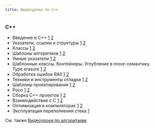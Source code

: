 ```yaml
---
title: Видеоуроки по C++
---
```


### C++

- Введение в С++ [1](https://yadi.sk/i/3Gu49Jse3Mx8sG) [2](https://yadi.sk/i/9PKecpwT3Mx8sf)
- Указатели, ссылки и структуры [1](https://yadi.sk/i/MBE5ysRd3N3gi6) [2](https://yadi.sk/i/1aQRy-f03N3gir)
- Классы [1](https://yadi.sk/i/Nk7yidWo3NRhrw) [2](https://yadi.sk/i/3AxUQmRB3NRhuc)
- Шаблоны алгоритмов [1](https://yadi.sk/i/UvEKyryU3NS9Cd) [2](https://yadi.sk/i/e_wVHzIB3NS9Ee)
- Умные указатели [1](https://yadi.sk/i/Zs8wqswU3NdoKv) [2](https://yadi.sk/i/dzhYd4xD3NdoMW)
- Шаблонные классы. Контейнеры. Углубление в move-семантику. Type erasure [1](https://yadi.sk/i/buJ4FH3g3Ns9qs) [2](https://yadi.sk/i/Z1CRNenK3Ns9tn)
- Обработка ошибок RAII [1](https://yadi.sk/i/CG2tXb0J3P3wQ6) [2](https://yadi.sk/i/LbicK62l3P3wR8)
- Техники и инструменты отладки [1](https://yadi.sk/i/aAsNj88G3PLT6n) [2](https://yadi.sk/i/siYQT5Pl3PLT5q)
- Шаблоны проектирования [1](https://yadi.sk/i/JQZrWgZE3PjKRn) [2](https://yadi.sk/i/NrJEeiwv3PjKPQ)
- Poco [1](https://yadi.sk/i/eU7ubE283PvyeS) [2](https://yadi.sk/i/ZdRTpmSW3PvyfZ)
- Сборка С++ проектов [1](https://yadi.sk/i/9Y6boRjX3QCcez) [2](https://yadi.sk/i/uucBFZmK3QCcgC)
- Взаимодействие с С [1](https://yadi.sk/i/7l-OAzTB3QLrmu) [2](https://yadi.sk/i/rii2Yc2V3QLrnG)
- Оптимизация в компиляторах [1](https://yadi.sk/i/cSN4zc7Y3Qm8YR) [2](https://yadi.sk/i/3dIISurk3Qm8Yo)
- Эксплуатация переполнения стека [1](https://yadi.sk/i/8z6XK36o3QkQKo)

См. также [Видеоуроки по алгоритмам](../)
